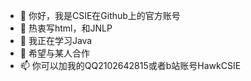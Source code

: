 - 👋 你好，我是CSIE在Github上的官方账号
- 👀 热衷写html，和JNLP
- 🌱 我正在学习Java
- 💞️ 希望与某人合作
- 📫 你可以加我的QQ2102642815或者b站账号HawkCSIE

<!---
CreatorCSIE/CreatorCSIE is a ✨ special ✨ repository because its `README.md` (this file) appears on your GitHub profile.
You can click the Preview link to take a look at your changes.
--->
